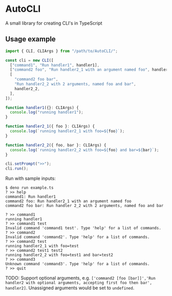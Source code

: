 # AutoCLI

A small library for creating CLI's in TypeScript

## Usage example

```ts
import { CLI, CLIArgs } from "/path/to/AutoCLI/";

const cli = new CLI([
  ["command1", "Run handler1", handler1],
  ["command2 foo", "Run handler2_1 with an argument named foo", handler2_1],
  [
    "command2 foo bar",
    "Run handler2_2 with 2 arguments, named foo and bar",
    handler2_2,
  ],
]);

function handler1({}: CLIArgs) {
  console.log("running handler1");
}

function handler2_1({ foo }: CLIArgs) {
  console.log(`running handler2_1 with foo=${foo}`);
}

function handler2_2({ foo, bar }: CLIArgs) {
  console.log(`running handler2_2 with foo=${foo} and bar=${bar}`);
}

cli.setPrompt(">>");
cli.run();
```

Run with sample inputs:

```
$ deno run example.ts
? >> help
command1: Run handler1
command2 foo: Run handler2_1 with an argument named foo
command2 foo bar: Run handler 2_2 with 2 arguments, named foo and bar

? >> command1
running handler1
? >> command1 test
Invalid command 'command1 test'. Type 'help' for a list of commands.
? >> command2
Invalid command 'command2'. Type 'help' for a list of commands.
? >> command2 test
running handler2_1 with foo=test
? >> command2 test1 test2
running handler2_2 with foo=test1 and bar=test2
? >> command3
Unknown command 'command3'. Type 'help' for a list of commands.
? >> quit
```

TODO: Support optional arguments, e.g. `['command2 [foo [bar]]','Run handler2 with optional arguments, accepting first foo then bar', handler2]`. Unassigned arguments would be set to `undefined`.
